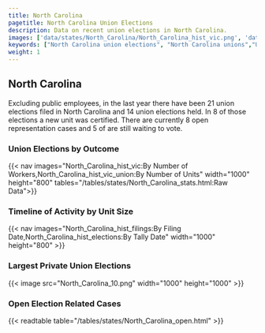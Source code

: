 ```yaml
---
title: North Carolina
pagetitle: North Carolina Union Elections
description: Data on recent union elections in North Carolina.
images: ['data/states/North_Carolina/North_Carolina_hist_vic.png', 'data/states/North_Carolina/North_Carolina_hist_size.png', 'data/states/North_Carolina/North_Carolina_10.png']
keywords: ["North Carolina union elections", "North Carolina unions","Union elections"]
weight: 1
---
```

##  North Carolina

Excluding public employees, in the last year there have been 21 union elections filed in North Carolina and 14 union elections held. In 8 of those elections a new unit was certified. There are currently 8 open representation cases and 5 of are still waiting to vote.

### Union Elections by Outcome
{{< nav images="North_Carolina_hist_vic:By Number of Workers,North_Carolina_hist_vic_union:By Number of Units" width="1000" height="800" tables="/tables/states/North_Carolina_stats.html:Raw Data">}}

### Timeline of Activity by Unit Size
{{< nav images="North_Carolina_hist_filings:By Filing Date,North_Carolina_hist_elections:By Tally Date" width="1000" height="800" >}}

### Largest Private Union Elections
{{< image src="North_Carolina_10.png" width="1000" height="1000"  >}}

### Open Election Related Cases
{{< readtable table="/tables/states/North_Carolina_open.html" >}}

